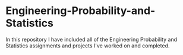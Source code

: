 # Engineering-Probability-and-Statistics
In this repository I have included all of the Engineering Probability and Statistics assignments and projects I've worked on and completed.

